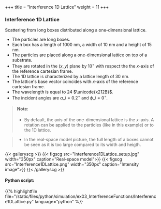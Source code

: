 +++
title = "Interference 1D Lattice"
weight = 11
+++

### Interference 1D Lattice

Scattering from long boxes distributed along a one-dimensional lattice.

* The particles are long boxes.
* Each box has a length of $1000$ nm, a width of $10$ nm and a height of $15$ nm.
* The particles are placed along a one-dimensional lattice on top of a substrate.
* They are rotated in the $(x,y)$ plane by $10^{\circ}$ with respect the the $x$-axis of the reference cartesian frame.
* The 1D lattice is characterized by a lattice length of $30$ nm.
* The lattice's base vector coincides with $x$-axis of the reference cartesian frame.
* The wavelength is equal to $24$ $\unicode{x212B}$.
* The incident angles are $\alpha\_i = 0.2 ^{\circ}$ and $\phi\_i = 0^{\circ}$.

> #### Note:
> * By default, the axis of the one-dimensional lattice is the $x$-axis. A rotation can be applied to the particles (like in this example) or to the 1D lattice.  

> * In the real-space model picture, the full length of a boxes cannot be seen as it is too large compared to its width and heigth.    


{{< galleryscg >}}
{{< figscg src="Interference1DLattice_setup.jpg" width="350px" caption="Real-space model">}}
{{< figscg src="Interference1DLattice.png" width="350px" caption="Intensity image">}}
{{< /galleryscg >}}

#### Python script:
{{% highlightfile file="/static/files/python/simulation/ex03_InterferenceFunctions/Interference1DLattice.py" language="python" %}}
